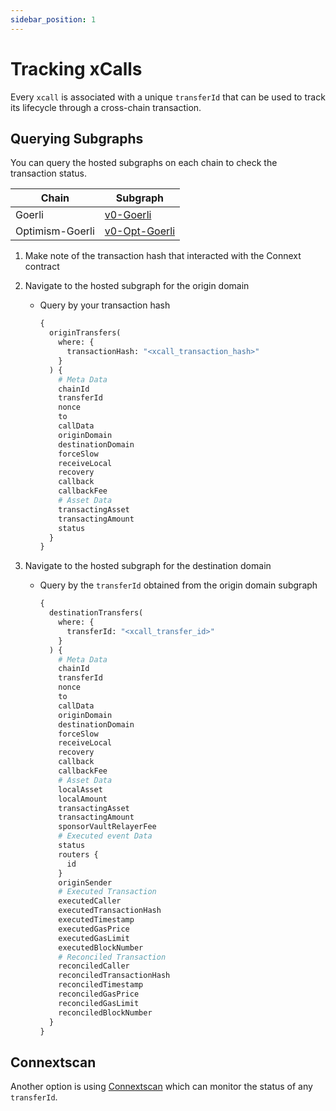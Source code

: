 ```yaml
---
sidebar_position: 1
---
```


# Tracking xCalls

Every `xcall` is associated with a unique `transferId` that can be used to track its lifecycle through a cross-chain transaction.

## Querying Subgraphs

You can query the hosted subgraphs on each chain to check the transaction status.

| Chain | Subgraph |
| --- | --- |
| Goerli | [v0-Goerli](https://thegraph.com/hosted-service/subgraph/connext/nxtp-amarok-runtime-v0-goerli) |
| Optimism-Goerli | [v0-Opt-Goerli](https://thegraph.com/hosted-service/subgraph/connext/amarok-runtime-v0-opt-goerli) |

1.  Make note of the transaction hash that interacted with the Connext contract

2.  Navigate to the hosted subgraph for the origin domain
    - Query by your transaction hash
        
        ```graphql
        {
          originTransfers(
            where: {
              transactionHash: "<xcall_transaction_hash>"
            }
          ) {
            # Meta Data
            chainId
            transferId
            nonce
            to
            callData
            originDomain
            destinationDomain
            forceSlow
            receiveLocal
            recovery
            callback
            callbackFee
            # Asset Data
            transactingAsset
            transactingAmount
            status
          }
        }
        ```
        
3.  Navigate to the hosted subgraph for the destination domain
    - Query by the `transferId` obtained from the origin domain subgraph
        
        ```graphql
        {
          destinationTransfers(
            where: {
              transferId: "<xcall_transfer_id>"
            }
          ) {
            # Meta Data
            chainId
            transferId
            nonce
            to
            callData
            originDomain
            destinationDomain
            forceSlow
            receiveLocal
            recovery
            callback
            callbackFee
            # Asset Data
            localAsset
            localAmount
            transactingAsset
            transactingAmount
            sponsorVaultRelayerFee
            # Executed event Data
            status
            routers {
              id
            }
            originSender
            # Executed Transaction
            executedCaller
            executedTransactionHash
            executedTimestamp
            executedGasPrice
            executedGasLimit
            executedBlockNumber
            # Reconciled Transaction
            reconciledCaller
            reconciledTransactionHash
            reconciledTimestamp
            reconciledGasPrice
            reconciledGasLimit
            reconciledBlockNumber
          }
        }
        ```

## Connextscan

Another option is using [Connextscan](https://testnet.amarok.connextscan.io/) which can monitor the status of any `transferId`.
